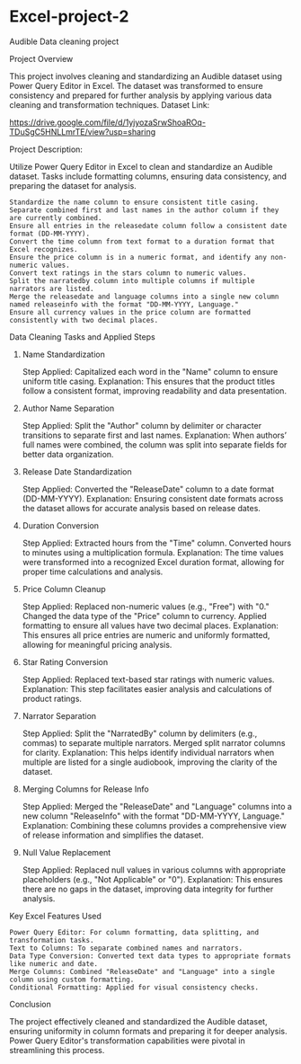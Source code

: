 # Excel-project-2
Audible Data cleaning project

Project Overview

This project involves cleaning and standardizing an Audible dataset using Power Query Editor in Excel. The dataset was transformed to ensure consistency and prepared for further analysis by applying various data cleaning and transformation techniques.
Dataset Link:

https://drive.google.com/file/d/1yjyozaSrwShoaROq-TDuSgC5HNLLmrTE/view?usp=sharing

Project Description:

Utilize Power Query Editor in Excel to clean and standardize an Audible dataset. Tasks include formatting columns, ensuring data consistency, and preparing the dataset for analysis.

    Standardize the name column to ensure consistent title casing.
    Separate combined first and last names in the author column if they are currently combined.
    Ensure all entries in the releasedate column follow a consistent date format (DD-MM-YYYY).
    Convert the time column from text format to a duration format that Excel recognizes.
    Ensure the price column is in a numeric format, and identify any non-numeric values.
    Convert text ratings in the stars column to numeric values.
    Split the narratedby column into multiple columns if multiple narrators are listed.
    Merge the releasedate and language columns into a single new column named releaseinfo with the format "DD-MM-YYYY, Language."
    Ensure all currency values in the price column are formatted consistently with two decimal places.

Data Cleaning Tasks and Applied Steps
1. Name Standardization

    Step Applied: Capitalized each word in the "Name" column to ensure uniform title casing.
    Explanation: This ensures that the product titles follow a consistent format, improving readability and data presentation.

2. Author Name Separation

    Step Applied: Split the "Author" column by delimiter or character transitions to separate first and last names.
    Explanation: When authors’ full names were combined, the column was split into separate fields for better data organization.

3. Release Date Standardization

    Step Applied: Converted the "ReleaseDate" column to a date format (DD-MM-YYYY).
    Explanation: Ensuring consistent date formats across the dataset allows for accurate analysis based on release dates.

4. Duration Conversion

    Step Applied:
        Extracted hours from the "Time" column.
        Converted hours to minutes using a multiplication formula.
    Explanation: The time values were transformed into a recognized Excel duration format, allowing for proper time calculations and analysis.

5. Price Column Cleanup

    Step Applied:
        Replaced non-numeric values (e.g., "Free") with "0."
        Changed the data type of the "Price" column to currency.
        Applied formatting to ensure all values have two decimal places.
    Explanation: This ensures all price entries are numeric and uniformly formatted, allowing for meaningful pricing analysis.

6. Star Rating Conversion

    Step Applied: Replaced text-based star ratings with numeric values.
    Explanation: This step facilitates easier analysis and calculations of product ratings.

7. Narrator Separation

    Step Applied:
        Split the "NarratedBy" column by delimiters (e.g., commas) to separate multiple narrators.
        Merged split narrator columns for clarity.
    Explanation: This helps identify individual narrators when multiple are listed for a single audiobook, improving the clarity of the dataset.

8. Merging Columns for Release Info

    Step Applied: Merged the "ReleaseDate" and "Language" columns into a new column "ReleaseInfo" with the format "DD-MM-YYYY, Language."
    Explanation: Combining these columns provides a comprehensive view of release information and simplifies the dataset.

9. Null Value Replacement

    Step Applied:
        Replaced null values in various columns with appropriate placeholders (e.g., "Not Applicable" or "0").
    Explanation: This ensures there are no gaps in the dataset, improving data integrity for further analysis.

Key Excel Features Used

    Power Query Editor: For column formatting, data splitting, and transformation tasks.
    Text to Columns: To separate combined names and narrators.
    Data Type Conversion: Converted text data types to appropriate formats like numeric and date.
    Merge Columns: Combined "ReleaseDate" and "Language" into a single column using custom formatting.
    Conditional Formatting: Applied for visual consistency checks.

Conclusion

The project effectively cleaned and standardized the Audible dataset, ensuring uniformity in column formats and preparing it for deeper analysis. Power Query Editor's transformation capabilities were pivotal in streamlining this process.
